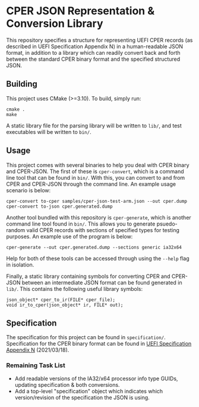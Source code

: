 # CPER JSON Representation & Conversion Library
This repository specifies a structure for representing UEFI CPER records (as described in UEFI Specification Appendix N) in a human-readable JSON format, in addition to a library which can readily convert back and forth between the standard CPER binary format and the specified structured JSON.

## Building
This project uses CMake (>=3.10). To build, simply run:
```
cmake .
make
```
A static library file for the parsing library will be written to `lib/`, and test executables will be written to `bin/`.

## Usage
This project comes with several binaries to help you deal with CPER binary and CPER-JSON. The first of these is `cper-convert`, which is a command line tool that can be found in `bin/`. With this, you can convert to and from CPER and CPER-JSON through the command line. An example usage scenario is below:
```
cper-convert to-cper samples/cper-json-test-arm.json --out cper.dump
cper-convert to-json cper.generated.dump
```
Another tool bundled with this repository is `cper-generate`, which is another command line tool found in `bin/`. This allows you to generate psuedo-random valid CPER records with sections of specified types for testing purposes. An example use of the program is below:
```
cper-generate --out cper.generated.dump --sections generic ia32x64
```
Help for both of these tools can be accessed through using the `--help` flag in isolation.

Finally, a static library containing symbols for converting CPER and CPER-JSON between an intermediate JSON format can be found generated in `lib/`. This contains the following useful library symbols:
```
json_object* cper_to_ir(FILE* cper_file);
void ir_to_cper(json_object* ir, FILE* out);
```

## Specification
The specification for this project can be found in `specification/`.
Specification for the CPER binary format can be found in [UEFI Specification Appendix N](https://uefi.org/sites/default/files/resources/UEFI_Spec_2_9_2021_03_18.pdf) (2021/03/18).

### Remaining Task List
- Add readable versions of the IA32/x64 processor info type GUIDs, updating specification & both conversions.
- Add a top-level "specification" object which indicates which version/revision of the specification the JSON is using.